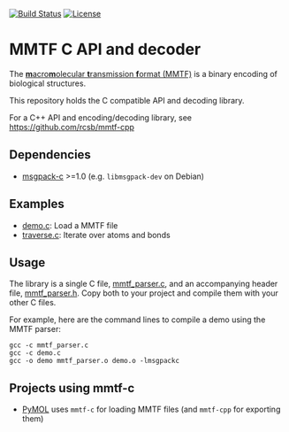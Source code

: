 [![Build Status](https://travis-ci.org/rcsb/mmtf-c.svg?branch=master)](https://travis-ci.org/rcsb/mmtf-c)
[![License](https://img.shields.io/badge/license-Apache%202.0-blue.svg?style=flat)](https://github.com/rcsb/mmtf-c/blob/master/LICENSE)

# MMTF C API and decoder

The [**m**acro**m**olecular **t**ransmission **f**ormat (MMTF)](https://mmtf.rcsb.org/) is a binary encoding of biological structures.

This repository holds the C compatible API and decoding library.

For a C++ API and encoding/decoding library, see https://github.com/rcsb/mmtf-cpp

## Dependencies

* [msgpack-c](https://github.com/msgpack/msgpack-c) >=1.0 (e.g. `libmsgpack-dev` on Debian)

## Examples

* [demo.c](src/demo.c): Load a MMTF file
* [traverse.c](src/traverse.c): Iterate over atoms and bonds

## Usage

The library is a single C file, [mmtf_parser.c](src/mmtf_parser.c), and an accompanying header file, [mmtf_parser.h](src/mmtf_parser.h).
Copy both to your project and compile them with your other C files.

For example, here are the command lines to compile a demo using the MMTF parser:

	gcc -c mmtf_parser.c
	gcc -c demo.c
	gcc -o demo mmtf_parser.o demo.o -lmsgpackc

## Projects using mmtf-c

* [PyMOL](https://pymol.org) uses `mmtf-c` for loading MMTF files (and `mmtf-cpp` for exporting them)
